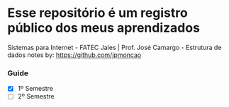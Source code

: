 # Esse repositório é um registro público dos meus aprendizados
Sistemas para Internet - FATEC Jales | Prof. José Camargo - Estrutura de dados
notes by: https://github.com/jpmoncao
### Guide

- [x] 1º Semestre
- [ ] 2º Semestre